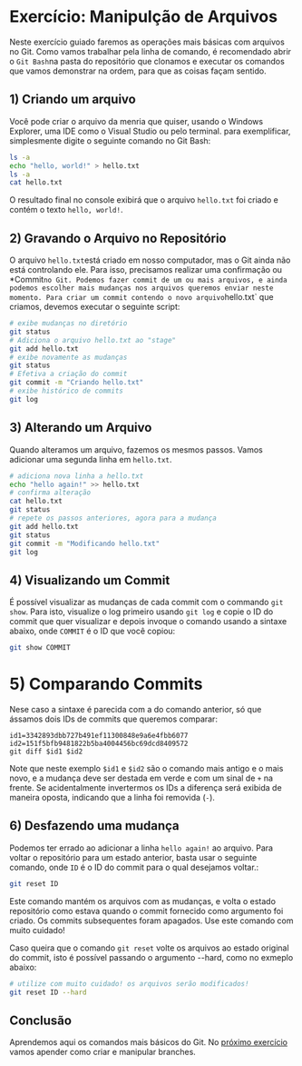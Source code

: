 # Exercício: Manipulção de Arquivos

Neste exercício guiado faremos as operações mais básicas com arquivos no Git. Como vamos trabalhar pela linha de comando, é recomendado abrir o `Git Bash`na pasta do repositório que clonamos e executar os comandos que vamos demonstrar na ordem, para que as coisas façam sentido.

## 1) Criando um arquivo

Você pode criar o arquivo da menria que quiser, usando o Windows Explorer, uma IDE como o Visual Studio ou pelo terminal. para exemplificar, simplesmente digite o seguinte comando no Git Bash:

```bash
ls -a
echo "hello, world!" > hello.txt
ls -a
cat hello.txt
```
O resultado final no console exibirá que o arquivo `hello.txt` foi criado e contém o texto `hello, world!`.

## 2) Gravando o Arquivo no Repositório

O arquivo `hello.txt`está criado em nosso computador, mas o Git ainda não está controlando ele. Para isso, precisamos realizar uma confirmação ou *Commit` no Git. Podemos fazer commit de um ou mais arquivos, e ainda podemos escolher mais mudanças nos arquivos queremos enviar neste momento. Para criar um commit contendo o novo arquivo `hello.txt` que criamos, devemos executar o seguinte script:

```bash
# exibe mudanças no diretório
git status
# Adiciona o arquivo hello.txt ao "stage"
git add hello.txt
# exibe novamente as mudanças
git status
# Efetiva a criação do commit
git commit -m "Criando hello.txt"
# exibe histórico de commits
git log
```

## 3) Alterando um Arquivo

Quando alteramos um arquivo, fazemos os mesmos passos. Vamos adicionar uma segunda linha em `hello.txt`.

```bash
# adiciona nova linha a hello.txt
echo "hello again!" >> hello.txt
# confirma alteração
cat hello.txt
git status
# repete os passos anteriores, agora para a mudança
git add hello.txt
git status
git commit -m "Modificando hello.txt"
git log
```
## 4) Visualizando um Commit

É possível visualizar as mudanças de cada commit com o commando `git show`. Para isto, visualize o log primeiro usando `git log` e copie o ID do commit que quer visualizar e depois invoque o comando usando a sintaxe abaixo, onde `COMMIT` é o ID que você copiou:

```bash
git show COMMIT
```

# 5) Comparando Commits

Nese caso a sintaxe é parecida com a do comando anterior, só que ássamos dois IDs de commits que queremos comparar:
```
id1=3342893dbb727b491ef11300848e9a6e4fbb6077
id2=151f5bfb9481822b5ba4004456bc69dcd8409572
git diff $id1 $id2
```
Note que neste exemplo `$id1` e `$id2` são o comando mais antigo e o mais novo, e a mudança deve ser destada em verde e com um sinal de `+` na frente. Se acidentalmente invertermos os IDs a diferença será exibida de maneira oposta, indicando que a linha foi removida (`-`).

## 6) Desfazendo uma mudança

Podemos ter errado ao adicionar a linha `hello again!` ao arquivo. Para voltar o repositório para um estado anterior, basta usar o seguinte comando, onde `ID` é o ID do commit para o qual desejamos voltar.:

```bash
git reset ID
```
Este comando mantém os arquivos com as mudanças, e volta o estado repositório como estava quando o commit fornecido como argumento foi criado. Os commits subsequentes foram apagados. Use este comando com muito cuidado!

Caso queira que o comando `git reset` volte os arquivos ao estado original do commit, isto é possível passando o argumento --hard, como no exmeplo abaixo:

```bash
# utilize com muito cuidado! os arquivos serão modificados!
git reset ID --hard
```

## Conclusão

Aprendemos aqui os comandos mais básicos do Git. No [próximo exercício](./02_trabalhando_com_branches.md) vamos apender como criar e manipular branches.